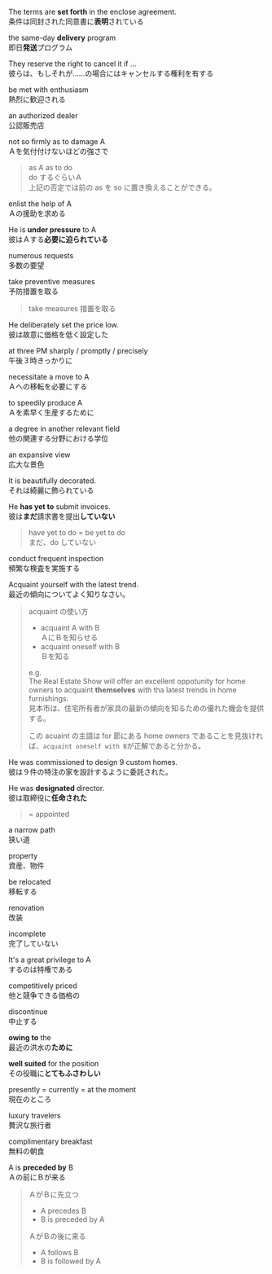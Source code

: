 The terms are **set forth** in the enclose agreement.  
条件は同封された同意書に**表明**されている

the same-day **delivery** program  
即日**発送**プログラム

They reserve the right to cancel it if ...  
彼らは、もしそれが……の場合にはキャンセルする権利を有する

be met with enthusiasm  
熱烈に歓迎される

an authorized dealer  
公認販売店

not so firmly as to damage A  
Ａを気付付けないほどの強さで

> as A as to do  
> do するぐらいＡ  
> 上記の否定では前の as を so に置き換えることができる。

enlist the help of A  
Ａの援助を求める

He is **under pressure** to A  
彼はＡする**必要に迫られている**

numerous requests  
多数の要望

take preventive measures  
予防措置を取る

> take measures 措置を取る

He deliberately set the price low.  
彼は故意に価格を低く設定した

at three PM sharply / promptly / precisely  
午後３時きっかりに

necessitate a move to A  
Ａへの移転を必要にする

to speedily produce A  
Ａを素早く生産するために

a degree in another relevant field  
他の関連する分野における学位

an expansive view  
広大な景色

It is beautifully decorated.  
それは綺麗に飾られている

He **has yet to** submit invoices.  
彼は**まだ**請求書を提出**していない**

> have yet to do = be yet to do  
> まだ、do していない

conduct frequent inspection  
頻繁な検査を実施する

Acquaint yourself with the latest trend.  
最近の傾向についてよく知りなさい。

> acquaint の使い方
>
> - acquaint A with B  
>   ＡにＢを知らせる
> - acquaint oneself with B  
>   Ｂを知る
>
> e.g.  
> The Real Estate Show will offer an excellent oppotunity for home owners to acquaint **themselves** with tha latest trends in home furnishings.  
> 見本市は、住宅所有者が家具の最新の傾向を知るための優れた機会を提供する。
>
> この acuaint の主語は for 節にある home owners であることを見抜ければ、`acquaint oneself with B`が正解であると分かる。

He was commissioned to design 9 custom homes.  
彼は９件の特注の家を設計するように委託された。

He was **designated** director.  
彼は取締役に**任命された**

> = appointed

a narrow path  
狭い道

property  
資産、物件

be relocated  
移転する

renovation  
改装

incomplete  
完了していない

It's a great privilege to A  
するのは特権である

competitively priced  
他と競争できる価格の

discontinue  
中止する

**owing to** the  
最近の洪水の**ために**

**well suited** for the position  
その役職に**とてもふさわしい**

presently = currently = at the moment  
現在のところ

luxury travelers  
贅沢な旅行者

complimentary breakfast  
無料の朝食

A is **preceded by** B  
Ａの前にＢが来る

> ＡがＢに先立つ
>
> - A precedes B
> - B is preceded by A
>
> ＡがＢの後に来る
>
> - A follows B
> - B is followed by A
